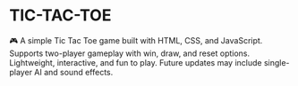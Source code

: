 # TIC-TAC-TOE
🎮 A simple Tic Tac Toe game built with HTML, CSS, and JavaScript. Supports two-player gameplay with win, draw, and reset options. Lightweight, interactive, and fun to play. Future updates may include single-player AI and sound effects.
